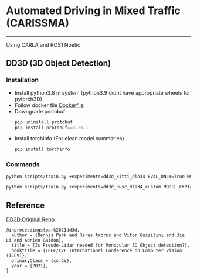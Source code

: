 # Automated Driving in Mixed Traffic (CARISSMA)
---
Using CARLA and ROS1 Noetic

## DD3D (3D Object Detection)
### Installation
- Install python3.8 in system (python3.9 didnt have appropriate wheels for pytorch3D)
- Follow docker file [Dockerfile](dd3d/docker/Dockerfile-cu111)
- Downgrade protobuf: 
    ```python
    pip uninstall protobuf
    pip install protobuf==3.20.1
    ```
- Install torchinfo (For clean model summaries)
    ```python
    pip install torchinfo
    ```
### Commands
```bash
python scripts/train.py +experiments=dd3d_kitti_dla34 EVAL_ONLY=True MODEL.CKPT=../dla34_exp.pth TEST.IMS_PER_BATCH=8

python scripts/train.py +experiments=dd3d_nusc_dla34_custom MODEL.CKPT=/home/carla/admt_student/team3_ss23/AVE6_project/dd3d/depth_pretrained_weights/depth_pretrained_dla34-2lnfuzr1.pth
```

## Reference
[DD3D Original Repo](https://github.com/TRI-ML/dd3d)
```
@inproceedings{park2021dd3d,
  author = {Dennis Park and Rares Ambrus and Vitor Guizilini and Jie Li and Adrien Gaidon},
  title = {Is Pseudo-Lidar needed for Monocular 3D Object detection?},
  booktitle = {IEEE/CVF International Conference on Computer Vision (ICCV)},
  primaryClass = {cs.CV},
  year = {2021},
}